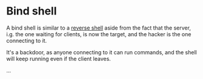 # Bind shell

<div class="row row-cols-md-2"><div>

A bind shell is similar to a [reverse shell](reverse_shell.md) aside from the fact that the server, i.g. the one waiting for clients, is now the target, and the hacker is the one connecting to it.

It's a backdoor, as anyone connecting to it can run commands, and the shell will keep running even if the client leaves.
</div><div>

...
</div></div>